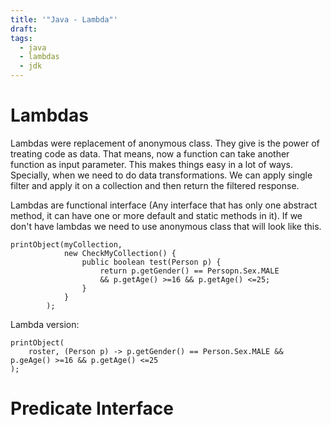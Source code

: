 ```yaml
---
title: '"Java - Lambda"'
draft: 
tags:
  - java
  - lambdas
  - jdk
---
```

# Lambdas

Lambdas were replacement of anonymous class. They give is the power of treating code as data. That means, now a function can take another function as input parameter. This makes things easy in a lot of ways. Specially, when we need to do data transformations. We can apply single filter and apply it on a collection and then return the filtered response. 


Lambdas are functional interface (Any interface that has only one abstract method, it can have one or more default and static methods in it). If we don't have lambdas we need to use anonymous class that will look like this. 

```
printObject(myCollection, 
			new CheckMyCollection() {
				public boolean test(Person p) {
					return p.getGender() == Persopn.Sex.MALE
					&& p.getAge() >=16 && p.getAge() <=25;	
				}
			}
		);
```

Lambda version: 

```
printObject(
	roster, (Person p) -> p.getGender() == Person.Sex.MALE && p.geAge() >=16 && p.getAge() <=25
);
```

# Predicate Interface

